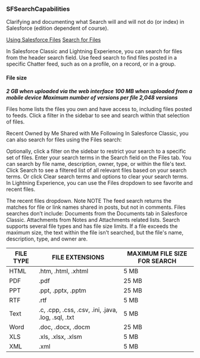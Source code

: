 ### SFSearchCapabilities
Clarifying and documenting what Search will and will not do (or index) in Salesforce (edition dependent of course).

[Using Salesforce Files](https://help.salesforce.com/articleView?id=collab_files_overview.htm&type=5)
[Search for Files](https://help.salesforce.com/articleView?id=collab_files_searching.htm&type=5)

In Salesforce Classic and Lightning Experience, you can search for files from the header search field. Use feed search to find files posted in a specific Chatter feed, such as on a profile, on a record, or in a group.

#### File size	
**_2 GB when uploaded via the web interface_**
**_100 MB when uploaded from a mobile device_**
**_Maximum number of versions per file	2,048 versions_**

Files home lists the files you own and have access to, including files posted to feeds. Click a filter in the sidebar to see and search within that selection of files.

Recent
Owned by Me
Shared with Me
Following
In Salesforce Classic, you can also search for files using the Files search:

Optionally, click a filter on the sidebar to restrict your search to a specific set of files.
Enter your search terms in the Search field on the Files tab. You can search by file name, description, owner, type, or within the file's text.
Click Search to see a filtered list of all relevant files based on your search terms. Or click Clear search terms and options to clear your search terms.
In Lightning Experience, you can use the Files dropdown to see favorite and recent files.

The recent files dropdown.
Note
NOTE The feed search returns the matches for file or link names shared in posts, but not in comments. Files searches don’t include:
Documents from the Documents tab in Salesforce Classic.
Attachments from Notes and Attachments related lists.
Search supports several file types and has file size limits. If a file exceeds the maximum size, the text within the file isn't searched, but the file's name, description, type, and owner are.

FILE TYPE |	FILE EXTENSIONS |	MAXIMUM FILE SIZE FOR SEARCH
| ------- | --------------- | ------- |
HTML |	.htm, .html, .xhtml |	5 MB
PDF	 | .pdf |	25 MB
PPT	 |.ppt, .pptx, .pptm |	25 MB
RTF	| .rtf	| 5 MB
Text |	.c, .cpp, .css, .csv, .ini, .java, .log, .sql, .txt |	5 MB
Word |	.doc, .docx, .docm |	25 MB
XLS	| .xls, .xlsx, .xlsm |	5 MB
XML	| .xml |	5 MB
